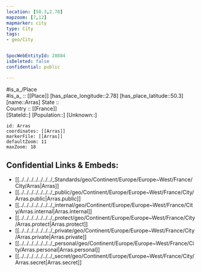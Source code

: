 ```yaml
---
location: [50.3,2.78] 
mapzoom: [7,12] 
mapmarker: city 
type: City
tags:
- geo/City


SpocWebEntityId: 28884
isDeleted: false
confidential: public

---
```

#is_a_/Place  
#is_a_ :: [[Place]] 
[has_place_longitude::2.78] 
[has_place_latitude::50.3] 
[name::Arras] 
State ::  
Country :: [[France]]  
[StateId::] 
[Population::] 
[Unknown::] 


```leaflet
id: Arras
coordinates: [[Arras]] 
markerFile: [[Arras]] 
defaultZoom: 11 
maxZoom: 18
```


## Confidential Links & Embeds: 
- [[../../../../../../../_Standards/geo/Continent/Europe/Europe~West/France/City/Arras|Arras]] 
- [[../../../../../../../_public/geo/Continent/Europe/Europe~West/France/City/Arras.public|Arras.public]] 
- [[../../../../../../../_internal/geo/Continent/Europe/Europe~West/France/City/Arras.internal|Arras.internal]] 
- [[../../../../../../../_protect/geo/Continent/Europe/Europe~West/France/City/Arras.protect|Arras.protect]] 
- [[../../../../../../../_private/geo/Continent/Europe/Europe~West/France/City/Arras.private|Arras.private]] 
- [[../../../../../../../_personal/geo/Continent/Europe/Europe~West/France/City/Arras.personal|Arras.personal]] 
- [[../../../../../../../_secret/geo/Continent/Europe/Europe~West/France/City/Arras.secret|Arras.secret]] 
